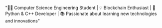 "👨‍💻 Computer Science Engineering Student |
💡 Blockchain Enthusiast | 
🐍 Python & C++ Developer |
📚 Passionate about learning new 
technologies and innovations"
